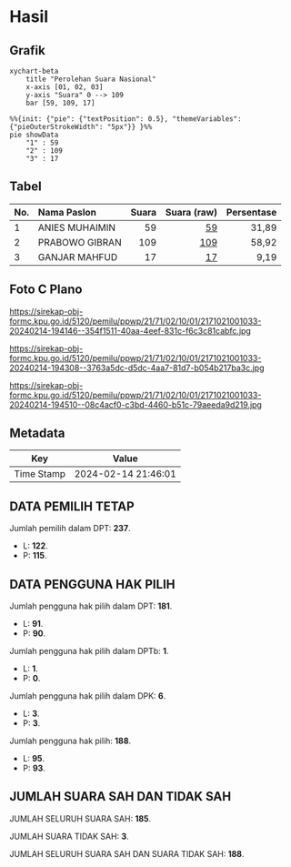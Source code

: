 # Hasil

## Grafik

```mermaid
xychart-beta
    title "Perolehan Suara Nasional"
    x-axis [01, 02, 03]
    y-axis "Suara" 0 --> 109
    bar [59, 109, 17]
```

```mermaid
%%{init: {"pie": {"textPosition": 0.5}, "themeVariables": {"pieOuterStrokeWidth": "5px"}} }%%
pie showData
    "1" : 59
    "2" : 109
    "3" : 17
```

## Tabel

| No. | Nama Paslon    | Suara | Suara (raw) | Persentase |
|:--- |:-------------- | -----:| -----------:| ----------:|
| 1   | ANIES MUHAIMIN | 59    | [59][p-1]   | 31,89      |
| 2   | PRABOWO GIBRAN | 109   | [109][p-2]  | 58,92      |
| 3   | GANJAR MAHFUD  | 17    | [17][p-3]   | 9,19       |


[p-1]: https://github.com/gigit-pemilu/pemilu-2024/blob/main/pilpres/hitung-suara/sub/21-kepulauan-riau/sub/71-kota-batam/sub/02-batu-ampar/sub/1001-tanjung-sengkuang/sub/033-tps/sub/paslon-1.txt
[p-2]: https://github.com/gigit-pemilu/pemilu-2024/blob/main/pilpres/hitung-suara/sub/21-kepulauan-riau/sub/71-kota-batam/sub/02-batu-ampar/sub/1001-tanjung-sengkuang/sub/033-tps/sub/paslon-2.txt
[p-3]: https://github.com/gigit-pemilu/pemilu-2024/blob/main/pilpres/hitung-suara/sub/21-kepulauan-riau/sub/71-kota-batam/sub/02-batu-ampar/sub/1001-tanjung-sengkuang/sub/033-tps/sub/paslon-3.txt

## Foto C Plano

https://sirekap-obj-formc.kpu.go.id/5120/pemilu/ppwp/21/71/02/10/01/2171021001033-20240214-194146--354f1511-40aa-4eef-831c-f6c3c81cabfc.jpg

https://sirekap-obj-formc.kpu.go.id/5120/pemilu/ppwp/21/71/02/10/01/2171021001033-20240214-194308--3763a5dc-d5dc-4aa7-81d7-b054b217ba3c.jpg

https://sirekap-obj-formc.kpu.go.id/5120/pemilu/ppwp/21/71/02/10/01/2171021001033-20240214-194510--08c4acf0-c3bd-4460-b51c-79aeeda9d219.jpg


## Metadata

| Key        | Value               |
| ---------- | ------------------- |
| Time Stamp | 2024-02-14 21:46:01 |


## DATA PEMILIH TETAP

Jumlah pemilih dalam DPT: **237**.
 * L: **122**.
 * P: **115**.

## DATA PENGGUNA HAK PILIH

Jumlah pengguna hak pilih dalam DPT: **181**.
 * L: **91**.
 * P: **90**.

Jumlah pengguna hak pilih dalam DPTb: **1**.
 * L: **1**.
 * P: **0**.

Jumlah pengguna hak pilih dalam DPK: **6**.
 * L: **3**.
 * P: **3**.

Jumlah pengguna hak pilih: **188**.
 * L: **95**.
 * P: **93**.

## JUMLAH SUARA SAH DAN TIDAK SAH

JUMLAH SELURUH SUARA SAH: **185**.

JUMLAH SUARA TIDAK SAH: **3**.

JUMLAH SELURUH SUARA SAH DAN SUARA TIDAK SAH: **188**.


